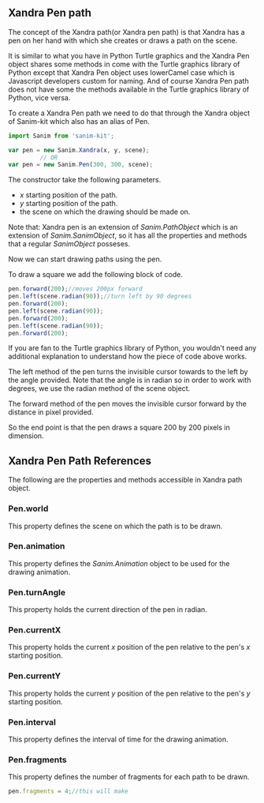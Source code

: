 ## Xandra Pen path

The concept of the Xandra path(or Xandra pen path) is that Xandra has a pen on her hand with which she creates or draws a path on the scene.

It is similar to what you have in Python Turtle graphics and the Xandra Pen object shares some methods in come with the Turtle graphics library of Python except that Xandra Pen object uses lowerCamel case which is Javascript developers custom for naming. And of course Xandra Pen path does not have some the methods available in the Turtle graphics library of Python, vice versa.

To create a Xandra Pen path we need to do that through the Xandra object of Sanim-kit which also has an alias of Pen.

```js
import Sanim from 'sanim-kit';

var pen = new Sanim.Xandra(x, y, scene);
         // OR
var pen = new Sanim.Pen(300, 300, scene);
```

The constructor take the following parameters.
  - *x* starting position of the path.
  - *y* starting position of the path.
  - the scene on which the drawing should be made on.

Note that: Xandra pen is an extension of *Sanim.PathObject* which is an extension of *Sanim.SanimObject*, so it has all the properties and methods that a regular *SanimObject* posseses.

Now we can start drawing paths using the pen.

To draw a square we add the following block of code.

```javascript
pen.forward(200);//moves 200px forward
pen.left(scene.radian(90));//turn left by 90 degrees
pen.forward(200);
pen.left(scene.radian(90));
pen.forward(200);
pen.left(scene.radian(90));
pen.forward(200);
```

If you are fan to the Turtle graphics library of Python, you wouldn't need any additional explanation to understand how the piece of code above works.

The left method of the pen turns the invisible cursor towards to the left by the angle provided. Note that the angle is in radian so in order to work with degrees, we use the radian method of the scene object.

The forward method of the pen moves the invisible cursor forward by the distance in pixel provided.

So the end point is that the pen draws a square 200 by 200 pixels in dimension.

## Xandra Pen Path References
The following are the properties and methods  accessible in Xandra path object.

### Pen.world
This property defines the scene on which the path is to be drawn.

### Pen.animation
This property defines the *Sanim.Animation* object to be used for the drawing animation.

### Pen.turnAngle
This property holds the current direction of the pen in radian.

### Pen.currentX
This property holds the current *x* position of the pen relative to the pen's *x* starting position.

### Pen.currentY
This property holds the current *y* position of the pen relative to the pen's *y* starting position.

### Pen.interval
This property defines the interval of time for the drawing animation.

### Pen.fragments
This property defines the number of fragments for each path to be drawn.

```js
pen.fragments = 4;//this will make 
```
